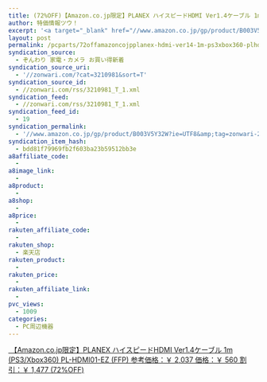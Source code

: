 ```yaml
---
title: (72%OFF)【Amazon.co.jp限定】PLANEX ハイスピードHDMI Ver1.4ケーブル 1m (PS3/Xbox360) PL-HDMI01-EZ (FFP) ￥560
author: 特価情報ツウ！
excerpt: '<a target="_blank" href="//www.amazon.co.jp/gp/product/B003V5Y32W?ie=UTF8&amp;tag=zonwari-22&amp;linkCode=as2&amp;camp=247&amp;creative=7399&amp;creativeASIN=B003V5Y32W"><img src="//ecx.images-amazon.com/images/I/31n1r51mKqL._SL100_.jpg"><br>&#12304;Amazon.co.jp&#38480;&#23450;&#12305;PLANEX &#12495;&#12452;&#12473;&#12500;&#12540;&#12489;HDMI Ver1.4&#12465;&#12540;&#12502;&#12523; 1m (PS3/Xbox360) PL-HDMI01-EZ (FFP)<br>&#21442;&#32771;&#20385;&#26684;&#65306;&#65509; 2,037<br>&#20385;&#26684;&#65306;&#65509; 560<br>&#21106;&#24341;&#65306;&#65509; 1,477 (72%OFF)</a>'
layout: post
permalink: /pcparts/72offamazoncojpplanex-hdmi-ver14-1m-ps3xbox360-plhdmi01ez-ffp-560.html
syndication_source:
  - ぞんわり 家電・カメラ お買い得新着
syndication_source_uri:
  - '//zonwari.com/?cat=3210981&sort=T'
syndication_source_id:
  - //zonwari.com/rss/3210981_T_1.xml
syndication_feed:
  - //zonwari.com/rss/3210981_T_1.xml
syndication_feed_id:
  - 19
syndication_permalink:
  - '//www.amazon.co.jp/gp/product/B003V5Y32W?ie=UTF8&amp;tag=zonwari-22&amp;linkCode=as2&amp;camp=247&amp;creative=7399&amp;creativeASIN=B003V5Y32W'
syndication_item_hash:
  - bdd81f79969fb2f603ba23b59512bb3e
a8affiliate_code:
  -
a8image_link:
  -
a8product:
  -
a8shop:
  -
a8price:
  -
rakuten_affiliate_code:
  -
rakuten_shop:
  - 楽天店
rakuten_product:
  -
rakuten_price:
  -
rakuten_affiliate_link:
  -
pvc_views:
  - 1009
categories:
  - PC周辺機器
---
```

[<img src='//i1.wp.com/ecx.images-amazon.com/images/I/31n1r51mKqL._SL150_.jpg?w=546' title="" alt="" data-recalc-dims="1" />
【Amazon.co.jp限定】PLANEX ハイスピードHDMI Ver1.4ケーブル 1m (PS3/Xbox360) PL-HDMI01-EZ (FFP)
参考価格：￥ 2,037
価格：￥ 560
割引：￥ 1,477 (72%OFF)][1]

 [1]: //www.amazon.co.jp/gp/product/B003V5Y32W?ie=UTF8&#038;tag=tokkajohotsu-22&#038;linkCode=as2&#038;camp=247&#038;creative=7399&#038;creativeASIN=B003V5Y32W